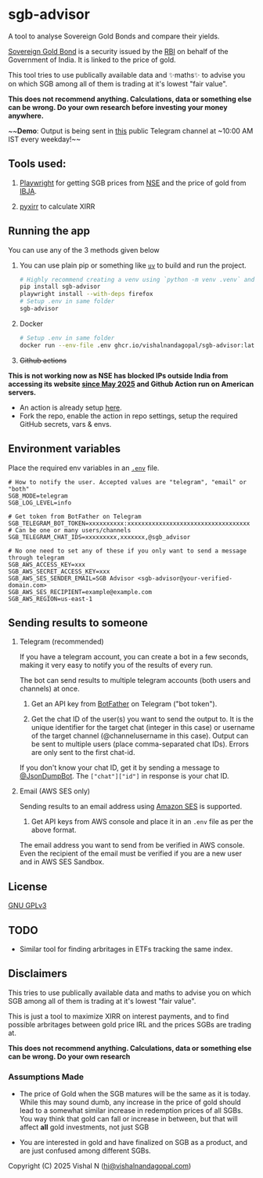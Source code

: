 # sgb-advisor

A tool to analyse Sovereign Gold Bonds and compare their yields.

[Sovereign Gold Bond](https://en.wikipedia.org/wiki/Sovereign_Gold_Bond) is a security issued by the [RBI](https://rbi.org.in) on behalf of the Government of India. It is linked to the price of gold.

This tool tries to use publically available data and ✨maths✨ to advise you on which SGB among all of them is trading at it's lowest "fair value".

**This does not recommend anything. Calculations, data or something else can be wrong. Do your own research before investing your money anywhere.**

~~**Demo**: Output is being sent in [this](https://t.me/sgb_advisor) public Telegram channel at ~10:00 AM IST every weekday!~~

## Tools used:

1. [Playwright](https://playwright.dev/python/) for getting SGB prices from [NSE](https://www.nseindia.com/market-data/sovereign-gold-bond) and the price of gold from [IBJA](https://www.ibja.co/).

2. [pyxirr](https://github.com/Anexen/pyxirr) to calculate XIRR

## Running the app

You can use any of the 3 methods given below

1. You can use plain pip or something like [`uv`](https://github.com/astral-sh/uv) to build and run the project.

    ```sh
    # Highly recommend creating a venv using `python -m venv .venv` and then activating it (https://docs.python.org/3/library/venv.html#how-venvs-work) first.
    pip install sgb-advisor
    playwright install --with-deps firefox
    # Setup .env in same folder
    sgb-advisor
    ```

2. Docker

    ```sh
    # Setup .env in same folder
    docker run --env-file .env ghcr.io/vishalnandagopal/sgb-advisor:latest
    ```

3. ~~Github actions~~

**This is not working now as NSE has blocked IPs outside India from accessing its website [since May 2025](https://web.archive.org/web/20250508075217/https://economictimes.indiatimes.com/markets/stocks/news/bse-nse-restrict-access-to-websites-for-overseas-users-reports/articleshow/120955528.cms) and Github Action run on American servers.**

-   An action is already setup [here](./.github/workflows/sgb_advisor.yaml).
-   Fork the repo, enable the action in repo settings, setup the required GitHub secrets, vars & envs.

## Environment variables

Place the required env variables in an [`.env`](.env) file.

```env
# How to notify the user. Accepted values are "telegram", "email" or "both"
SGB_MODE=telegram
SGB_LOG_LEVEL=info

# Get token from BotFather on Telegram
SGB_TELEGRAM_BOT_TOKEN=xxxxxxxxxx:xxxxxxxxxxxxxxxxxxxxxxxxxxxxxxxxxxx
# Can be one or many users/channels
SGB_TELEGRAM_CHAT_IDS=xxxxxxxxx,xxxxxxx,@sgb_advisor

# No one need to set any of these if you only want to send a message through telegram
SGB_AWS_ACCESS_KEY=xxx
SGB_AWS_SECRET_ACCESS_KEY=xxx
SGB_AWS_SES_SENDER_EMAIL=SGB Advisor <sgb-advisor@your-verified-domain.com>
SGB_AWS_SES_RECIPIENT=example@example.com
SGB_AWS_REGION=us-east-1
```

## Sending results to someone

1.  Telegram (recommended)

    If you have a telegram account, you can create a bot in a few seconds, making it very easy to notify you of the results of every run.

    The bot can send results to multiple telegram accounts (both users and channels) at once.

    1. Get an API key from [BotFather](https://t.me/BotFather) on Telegram ("bot token").

    2. Get the chat ID of the user(s) you want to send the output to. It is the unique identifier for the target chat (integer in this case) or username of the target channel (@channelusername in this case). Output can be sent to multiple users (place comma-separated chat IDs). Errors are only sent to the first chat-id.

    If you don't know your chat ID, get it by sending a message to [@JsonDumpBot](https://t.me/JsonDumpBot). The `["chat"]["id"]` in response is your chat ID.

2.  Email (AWS SES only)

    Sending results to an email address using [Amazon SES](https://aws.amazon.com/ses/) is supported.

    1. Get API keys from AWS console and place it in an `.env` file as per the above format.

    The email address you want to send from be verified in AWS console. Even the recipient of the email must be verified if you are a new user and in AWS SES Sandbox.

## License

[GNU GPLv3](./LICENSE)

## TODO

-   Similar tool for finding arbritages in ETFs tracking the same index.

## Disclaimers

This tries to use publically available data and maths to advise you on which SGB among all of them is trading at it's lowest "fair value".

This is just a tool to maximize XIRR on interest payments, and to find possible arbritages between gold price IRL and the prices SGBs are trading at.

**This does not recommend anything. Calculations, data or something else can be wrong. Do your own research**

### Assumptions Made

-   The price of Gold when the SGB matures will be the same as it is today. While this may sound dumb, any increase in the price of gold should lead to a somewhat similar increase in redemption prices of all SGBs. You way think that gold can fall or increase in between, but that will affect **all** gold investments, not just SGB

-   You are interested in gold and have finalized on SGB as a product, and are just confused among different SGBs.

Copyright (C) 2025 Vishal N (hi@vishalnandagopal.com)
